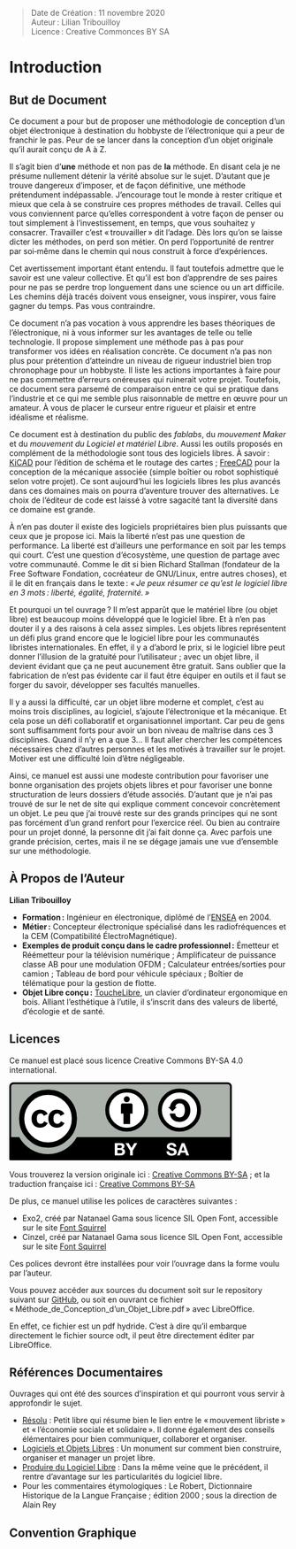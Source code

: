 > Date de Création : 11 novembre 2020<br>
> Auteur : Lilian Tribouilloy<br>
> Licence : Creative Commonces BY SA<br>

# Introduction

## But de Document

Ce document a pour but de proposer une méthodologie de conception d’un objet électronique à destination du hobbyste de l’électronique qui a peur de franchir le pas. Peur de se lancer dans la conception d’un objet originale qu’il aurait conçu de A à Z.

Il s’agit bien d’__une__ méthode et non pas de __la__ méthode. En disant cela je ne présume nullement détenir la vérité absolue sur le sujet. D’autant que je trouve dangereux d’imposer, et de façon définitive, une méthode prétendument indépassable. J’encourage tout le monde à rester critique et mieux que cela à se construire ces propres méthodes de travail. Celles qui vous conviennent parce qu’elles correspondent à votre façon de penser ou tout simplement à l’investissement, en temps, que vous souhaitez y consacrer. Travailler c’est « trouvailler » dit l’adage. Dès lors qu’on se laisse dicter les méthodes, on perd son métier. On perd l’opportunité de rentrer par soi‑même dans le chemin qui nous construit à force d’expériences.

Cet avertissement important étant entendu. Il faut toutefois admettre que le savoir est une valeur collective. Et qu’il est bon d’apprendre de ses paires pour ne pas se perdre trop longuement dans une science ou un art difficile. Les chemins déjà tracés doivent vous enseigner, vous inspirer, vous faire gagner du temps. Pas vous contraindre.

Ce document n’a pas vocation à vous apprendre les bases théoriques de l’électronique, ni à vous informer sur les avantages de telle ou telle technologie. Il propose simplement une méthode pas à pas pour transformer vos idées en réalisation concrète. Ce document n’a pas non plus pour prétention d’atteindre un niveau de rigueur industriel bien trop chronophage pour un hobbyste. Il liste les actions importantes à faire pour ne pas commettre d’erreurs onéreuses qui ruinerait votre projet. Toutefois, ce document sera parsemé de comparaison entre ce qui se pratique dans l’industrie et ce qui me semble plus raisonnable de mettre en œuvre pour un amateur. À vous de placer le curseur entre rigueur et plaisir et entre idéalisme et réalisme.

Ce document est à destination du public des _fablabs_, du _mouvement Maker_ et du _mouvement du Logiciel et matériel Libre_. Aussi les outils proposés en complément de la méthodologie sont tous des logiciels libres. À savoir : [KiCAD](https://kicad-pcb.org/) pour l’édition de schéma et le routage des cartes ; [FreeCAD](https://www.freecadweb.org/) pour la conception de la mécanique associée (simple boîtier ou robot sophistiqué selon votre projet). Ce sont aujourd’hui les logiciels libres les plus avancés dans ces domaines mais on pourra d’aventure trouver des alternatives. Le choix de l’éditeur de code est laissé à votre sagacité tant la diversité dans ce domaine est grande.

À n’en pas douter il existe des logiciels propriétaires bien plus puissants que ceux que je propose ici. Mais la liberté n’est pas une question de performance. La liberté est d’ailleurs une performance en soit par les temps qui court. C’est une question d’écosystème, une question de partage avec votre communauté. Comme le dit si bien Richard Stallman (fondateur de la Free Software Fondation, cocréateur de GNU/Linux, entre autres choses), et il le dit en français dans le texte : _« Je peux résumer ce qu’est le logiciel libre en 3 mots : liberté, égalité, fraternité. »_

Et pourquoi un tel ouvrage ? Il m’est apparût que le matériel libre (ou objet libre) est beaucoup moins développé que le logiciel libre. Et à n’en pas douter il y a des raisons à cela assez simples. Les objets libres représentent un défi plus grand encore que le logiciel libre pour les communautés libristes internationales. En effet, il y a d’abord le prix, si le logiciel libre peut donner l’illusion de la gratuité pour l’utilisateur ; avec un objet libre, il devient évidant que ça ne peut aucunement être gratuit. Sans oublier que la fabrication de n’est pas évidente car il faut être équiper en outils et il faut se forger du savoir, développer ses facultés manuelles.

Il y a aussi la difficulté, car un objet libre moderne et complet, c’est au moins trois disciplines, au logiciel, s’ajoute l’électronique et la mécanique. Et cela pose un défi collaboratif et organisationnel important. Car peu de gens sont suffisamment forts pour avoir un bon niveau de maîtrise dans ces 3 disciplines. Quand il n’y en a que 3… Il faut aller chercher les compétences nécessaires chez d’autres personnes et les motivés à travailler sur le projet. Motiver est une difficulté loin d’être négligeable.

Ainsi, ce manuel est aussi une modeste contribution pour favoriser une bonne organisation des projets objets libres et pour favoriser une bonne structuration de leurs dossiers d’étude associés. D’autant que je n’ai pas trouvé de sur le net de site qui explique comment concevoir concrètement un objet. Le peu que j’ai trouvé reste sur des grands principes qui ne sont pas forcément d’un grand renfort pour l’exercice réel. Ou bien au contraire pour un projet donné, la personne dit j’ai fait donne ça. Avec parfois une grande précision, certes, mais il ne se dégage jamais une vue d’ensemble sur une méthodologie.


## À Propos de l’Auteur

__Lilian Tribouilloy__

* __Formation :__ Ingénieur en électronique, diplômé de l’[ENSEA](https://www.ensea.fr/fr) en 2004.
* __Métier :__ Concepteur électronique spécialisé dans les radiofréquences et la CEM (Compatibilité ÉlectroMagnétique).
* __Exemples de produit conçu dans le cadre professionnel :__ Émetteur et Réémetteur pour la télévision numérique ; Amplificateur de puissance classe AB pour une modulation OFDM ; Calculateur entrées/sorties pour camion ; Tableau de bord pour véhicule spéciaux ; Boîtier de télématique pour la gestion de flotte.
* __Objet Libre conçu :__ [ToucheLibre](http://touchelibre.fr/), un clavier d’ordinateur ergonomique en bois. Alliant l’esthétique à l’utile, il s’inscrit dans des valeurs de liberté, d’écologie et de santé.


## Licences

Ce manuel est placé sous licence Creative Commons BY-SA 4.0 international.

![](images/by-sa.png)

Vous trouverez la version originale ici : [Creative Commons BY-SA](https://creativecommons.org/licenses/by-sa/4.0/legalcode) ; et la traduction française ici : [Creative Commons BY-SA](https://creativecommons.org/licenses/by-sa/4.0/legalcode.fr)

De plus, ce manuel utilise les polices de caractères suivantes :

* Exo2, créé par Natanael Gama sous licence SIL Open Font, accessible sur le site [Font Squirrel](https://www.fontsquirrel.com/fonts/exo-2)
* Cinzel, créé par Natanael Gama sous licence SIL Open Font, accessible sur le site [Font Squirrel](https://www.fontsquirrel.com/fonts/cinzel)

Ces polices devront être installées pour voir l’ouvrage dans la forme voulu par l’auteur.

Vous pouvez accéder aux sources du document soit sur le repository suivant sur [GitHub](https://github.com/LilyTouch/Methode_Conception), ou soit en ouvrant ce fichier « Méthode_de_Conception_d’un_Objet_Libre.pdf » avec LibreOffice.

En effet, ce fichier est un pdf hydride. C’est à dire qu’il embarque directement le fichier source odt, il peut être directement éditer par LibreOffice.


## Références Documentaires

Ouvrages qui ont été des sources d’inspiration et qui pourront vous servir à approfondir le sujet.

* [Résolu](https://framabook.org/resolu/) : Petit libre qui résume bien le lien entre le « mouvement libriste » et « l’économie sociale et solidaire ». Il donne également des conseils élémentaires pour bien communiquer, collaborer et organiser.
* [Logiciels et Objets Libres](https://framabook.org/logiciels-et-objets-libres/) : Un monument sur comment bien construire, organiser et manager un projet libre.
* [Produire du Logiciel Libre](https://framabook.org/produire-du-logiciel-libre-2/) : Dans la même veine que le précédent, il rentre d’avantage sur les particularités du logiciel libre.
* Pour les commentaires étymologiques : Le Robert, Dictionnaire Historique de la Langue Française ; édition 2000 ; sous la direction de Alain Rey


## Convention Graphique

